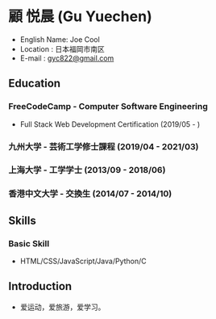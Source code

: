 # 顧 悦晨 (Gu Yuechen)

* English Name: Joe Cool
* Location : 日本福岡市南区
* E-mail : gyc822@gmail.com


## Education

### FreeCodeCamp - Computer Software Engineering 
* Full Stack Web Development Certification (2019/05 - )

### 九州大学 - 芸術工学修士課程 (2019/04 - 2021/03)

### 上海大学 - 工学学士 (2013/09 - 2018/06)

### 香港中文大学 - 交換生 (2014/07 - 2014/10)


## Skills

### Basic Skill

* HTML/CSS/JavaScript/Java/Python/C


## Introduction

* 爱运动，爱旅游，爱学习。
